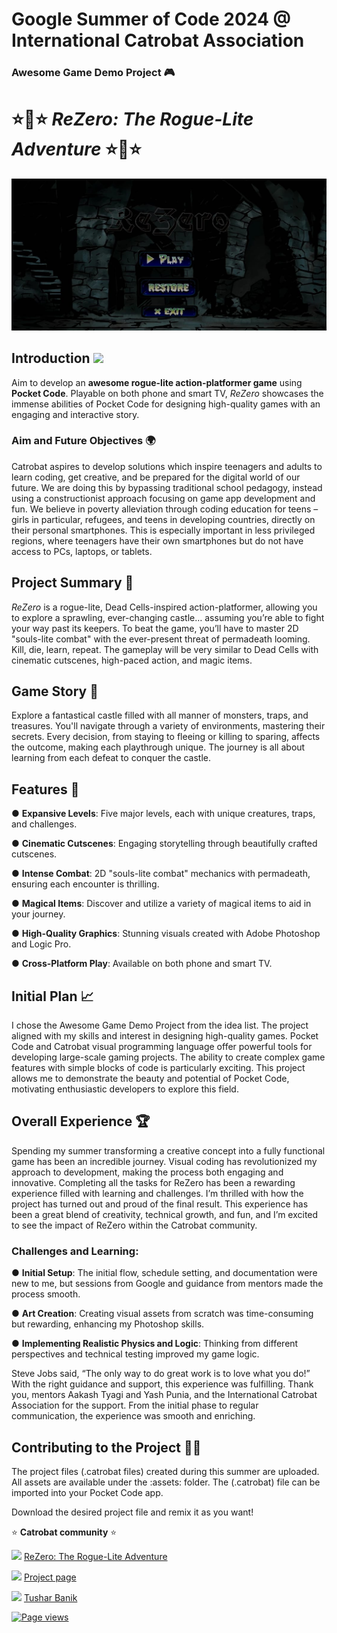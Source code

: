 # Google Summer of Code 2024 @ International Catrobat Association

### Awesome Game Demo Project 🎮 

# ⭐🌟⭐ _ReZero: The Rogue-Lite Adventure_ ⭐🌟⭐

![MainPagea](assets/title-screen.jpeg)

## Introduction <img src="https://raw.githubusercontent.com/MartinHeinz/MartinHeinz/master/wave.gif" width="30px">
Aim to develop an **awesome rogue-lite action-platformer game** using **Pocket Code**. Playable on both phone and smart TV, _ReZero_ showcases the immense abilities of Pocket Code for designing high-quality games with an engaging and interactive story.

### Aim and Future Objectives 🌍

Catrobat aspires to develop solutions which inspire teenagers and adults to learn coding, get creative, and be prepared for the digital world of our future. We are doing this by bypassing traditional school pedagogy, instead using a constructionist approach focusing on game app development and fun. We believe in poverty alleviation through coding education for teens – girls in particular, refugees, and teens in developing countries, directly on their personal smartphones. This is especially important in less privileged regions, where teenagers have their own smartphones but do not have access to PCs, laptops, or tablets.

## Project Summary 🔮

_ReZero_ is a rogue-lite, Dead Cells-inspired action-platformer, allowing you to explore a sprawling, ever-changing castle… assuming you’re able to fight your way past its keepers. To beat the game, you’ll have to master 2D "souls-lite combat" with the ever-present threat of permadeath looming. Kill, die, learn, repeat. The gameplay will be very similar to Dead Cells with cinematic cutscenes, high-paced action, and magic items.

## Game Story 💞

Explore a fantastical castle filled with all manner of monsters, traps, and treasures. You'll navigate through a variety of environments, mastering their secrets. Every decision, from staying to fleeing or killing to sparing, affects the outcome, making each playthrough unique. The journey is all about learning from each defeat to conquer the castle.

## Features 💬

● **Expansive Levels**: Five major levels, each with unique creatures, traps, and challenges.

● **Cinematic Cutscenes**: Engaging storytelling through beautifully crafted cutscenes.

● **Intense Combat**: 2D "souls-lite combat" mechanics with permadeath, ensuring each encounter is thrilling.

● **Magical Items**: Discover and utilize a variety of magical items to aid in your journey.

● **High-Quality Graphics**: Stunning visuals created with Adobe Photoshop and Logic Pro.

● **Cross-Platform Play**: Available on both phone and smart TV.

## Initial Plan 📈

I chose the Awesome Game Demo Project from the idea list. The project aligned with my skills and interest in designing high-quality games. Pocket Code and Catrobat visual programming language offer powerful tools for developing large-scale gaming projects. The ability to create complex game features with simple blocks of code is particularly exciting. This project allows me to demonstrate the beauty and potential of Pocket Code, motivating enthusiastic developers to explore this field.

## Overall Experience 🏆

Spending my summer transforming a creative concept into a fully functional game has been an incredible journey. Visual coding has revolutionized my approach to development, making the process both engaging and innovative. Completing all the tasks for ReZero has been a rewarding experience filled with learning and challenges. I’m thrilled with how the project has turned out and proud of the final result. This experience has been a great blend of creativity, technical growth, and fun, and I’m excited to see the impact of ReZero within the Catrobat community.

### Challenges and Learning:

● **Initial Setup**: The initial flow, schedule setting, and documentation were new to me, but sessions from Google and guidance from mentors made the process smooth.

● **Art Creation**: Creating visual assets from scratch was time-consuming but rewarding, enhancing my Photoshop skills.

● **Implementing Realistic Physics and Logic**: Thinking from different perspectives and technical testing improved my game logic.

Steve Jobs said, “The only way to do great work is to love what you do!” With the right guidance and support, this experience was fulfilling. Thank you, mentors Aakash Tyagi and Yash Punia, and the International Catrobat Association for the support. From the initial phase to regular communication, the experience was smooth and enriching.

## Contributing to the Project 🤳🏻

The project files (.catrobat files) created during this summer are uploaded. All assets are available under the :assets: folder. The (.catrobat) file can be imported into your Pocket Code app.

Download the desired project file and remix it as you want!

⭐ **Catrobat community** ⭐

![](https://img.shields.io/badge/-Game-green) [ReZero: The Rogue-Lite Adventure](https://share.catrob.at/app/project/3881aba6-2bb6-4a1f-8d64-c81991d9e57a)

![](https://img.shields.io/badge/-GSoC'24-orange) [Project page](https://summerofcode.withgoogle.com/programs/2024/projects/fEq0N7WA)

![](https://img.shields.io/badge/-MORE%20CONTENT-blue) [Tushar Banik](https://share.catrob.at/app/user/82505f12-9abb-4a47-8b82-3be95962fd16)

[![Page views](https://hits.seeyoufarm.com/api/count/incr/badge.svg?url=https%3A%2F%2Fshare.catrob.at%2Fapp%2Fproject%2F3881aba6-2bb6-4a1f-8d64-c81991d9e57a&count_bg=%2379C83D&title_bg=%23555555&icon=google.svg&icon_color=%23FFFFFF&title=viewers&edge_flat=false)](https://hits.seeyoufarm.com)
